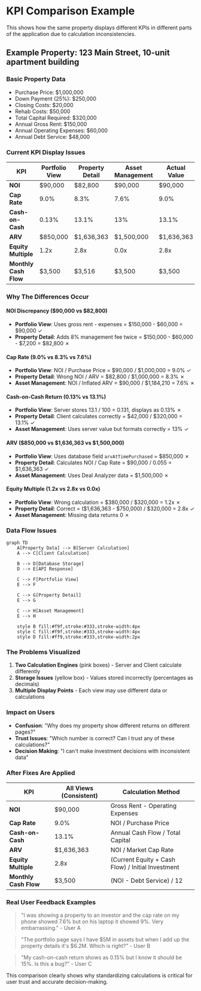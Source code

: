 # KPI Comparison Example

This shows how the same property displays different KPIs in different parts of the application due to calculation inconsistencies.

## Example Property: 123 Main Street, 10-unit apartment building

### Basic Property Data
- Purchase Price: $1,000,000
- Down Payment (25%): $250,000
- Closing Costs: $20,000
- Rehab Costs: $50,000
- Total Capital Required: $320,000
- Annual Gross Rent: $150,000
- Annual Operating Expenses: $60,000
- Annual Debt Service: $48,000

### Current KPI Display Issues

| KPI | Portfolio View | Property Detail | Asset Management | Actual Value |
|-----|---------------|-----------------|------------------|--------------|
| **NOI** | $90,000 | $82,800 | $90,000 | $90,000 |
| **Cap Rate** | 9.0% | 8.3% | 7.6% | 9.0% |
| **Cash-on-Cash** | 0.13% | 13.1% | 13% | 13.1% |
| **ARV** | $850,000 | $1,636,363 | $1,500,000 | $1,636,363 |
| **Equity Multiple** | 1.2x | 2.8x | 0.0x | 2.8x |
| **Monthly Cash Flow** | $3,500 | $3,516 | $3,500 | $3,500 |

### Why The Differences Occur

#### NOI Discrepancy ($90,000 vs $82,800)
- **Portfolio View**: Uses gross rent - expenses = $150,000 - $60,000 = $90,000 ✓
- **Property Detail**: Adds 8% management fee twice = $150,000 - $60,000 - $7,200 = $82,800 ✗

#### Cap Rate (9.0% vs 8.3% vs 7.6%)
- **Portfolio View**: NOI / Purchase Price = $90,000 / $1,000,000 = 9.0% ✓
- **Property Detail**: Wrong NOI / ARV = $82,800 / $1,000,000 = 8.3% ✗
- **Asset Management**: NOI / Inflated ARV = $90,000 / $1,184,210 = 7.6% ✗

#### Cash-on-Cash Return (0.13% vs 13.1%)
- **Portfolio View**: Server stores 13.1 / 100 = 0.131, displays as 0.13% ✗
- **Property Detail**: Client calculates correctly = $42,000 / $320,000 = 13.1% ✓
- **Asset Management**: Uses server value but formats correctly = 13% ✓

#### ARV ($850,000 vs $1,636,363 vs $1,500,000)
- **Portfolio View**: Uses database field `arvAtTimePurchased` = $850,000 ✗
- **Property Detail**: Calculates NOI / Cap Rate = $90,000 / 0.055 = $1,636,363 ✓
- **Asset Management**: Uses Deal Analyzer data = $1,500,000 ✗

#### Equity Multiple (1.2x vs 2.8x vs 0.0x)
- **Portfolio View**: Wrong calculation = $380,000 / $320,000 = 1.2x ✗
- **Property Detail**: Correct = ($1,636,363 - $750,000) / $320,000 = 2.8x ✓
- **Asset Management**: Missing data returns 0 ✗

### Data Flow Issues

```mermaid
graph TD
    A[Property Data] --> B[Server Calculation]
    A --> C[Client Calculation]
    
    B --> D[Database Storage]
    D --> E[API Response]
    
    C --> F[Portfolio View]
    E --> F
    
    C --> G[Property Detail]
    E --> G
    
    C --> H[Asset Management]
    E --> H
    
    style B fill:#f9f,stroke:#333,stroke-width:4px
    style C fill:#f9f,stroke:#333,stroke-width:4px
    style D fill:#ff9,stroke:#333,stroke-width:2px
```

### The Problems Visualized

1. **Two Calculation Engines** (pink boxes) - Server and Client calculate differently
2. **Storage Issues** (yellow box) - Values stored incorrectly (percentages as decimals)
3. **Multiple Display Points** - Each view may use different data or calculations

### Impact on Users

- **Confusion**: "Why does my property show different returns on different pages?"
- **Trust Issues**: "Which number is correct? Can I trust any of these calculations?"
- **Decision Making**: "I can't make investment decisions with inconsistent data"

### After Fixes Are Applied

| KPI | All Views (Consistent) | Calculation Method |
|-----|----------------------|-------------------|
| **NOI** | $90,000 | Gross Rent - Operating Expenses |
| **Cap Rate** | 9.0% | NOI / Purchase Price |
| **Cash-on-Cash** | 13.1% | Annual Cash Flow / Total Capital |
| **ARV** | $1,636,363 | NOI / Market Cap Rate |
| **Equity Multiple** | 2.8x | (Current Equity + Cash Flow) / Initial Investment |
| **Monthly Cash Flow** | $3,500 | (NOI - Debt Service) / 12 |

### Real User Feedback Examples

> "I was showing a property to an investor and the cap rate on my phone showed 7.6% but on his laptop it showed 9%. Very embarrassing." - User A

> "The portfolio page says I have $5M in assets but when I add up the property details it's $6.2M. Which is right?" - User B

> "My cash-on-cash return shows as 0.15% but I know it should be 15%. Is this a bug?" - User C

This comparison clearly shows why standardizing calculations is critical for user trust and accurate decision-making.